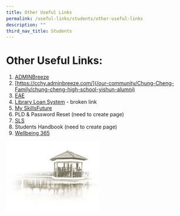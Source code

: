 ```yaml
---
title: Other Useful Links
permalink: /useful-links/students/other-useful-links
description: ""
third_nav_title: Students
---
```



# **Other Useful Links:**

1. [ADMINBreeze](https://cchy.adminbreeze.com/)
2. [https://cchy.adminbreeze.com/](/our-community/Chung-Cheng-Family/chung-cheng-high-school-yishun-alumni)
3. [EAE](https://eae.polytechnic.edu.sg/eaeStudIns/menu.jsp)
4. [Library Loan System](https://schoolibrary.moe.edu.sg/chungchenghighyishun) - broken link
5. [My SkillsFuture](https://www.myskillsfuture.gov.sg/content/student/en/secondary.html)
6. PLD & Password Reset (need to create page)
7. [SLS](https://vle.learning.moe.edu.sg/login)
8. Students Handbook (need to create page) 
9. [Wellbeing 365](/our-curriculum/student-development/wellbeing-365)


<img src="/images/pavilion.png" 
     style="width:50%">